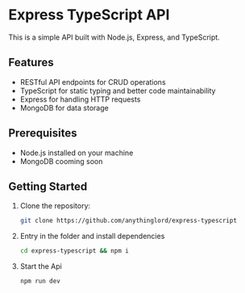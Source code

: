 # Express TypeScript API

This is a simple API built with Node.js, Express, and TypeScript.

## Features

- RESTful API endpoints for CRUD operations
- TypeScript for static typing and better code maintainability
- Express for handling HTTP requests
- MongoDB for data storage

## Prerequisites

- Node.js installed on your machine
- MongoDB cooming soon

## Getting Started

1. Clone the repository:

   ```bash
   git clone https://github.com/anythinglord/express-typescript
   ```
2. Entry in the folder and install dependencies

    ```bash
   cd express-typescript && npm i
   ```
3. Start the Api

    ```bash
   npm run dev
   ```

